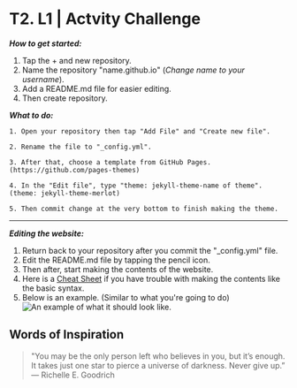 # T2. L1 | Actvity Challenge

***How to get started:***
1. Tap the + and new repository.
2. Name the repository "name.github.io" (*Change name to your username*).
3. Add a README.md file for easier editing.
4. Then create repository.

***What to do:***

``` 
1. Open your repository then tap "Add File" and "Create new file".

2. Rename the file to "_config.yml".

3. After that, choose a template from GitHub Pages. (https://github.com/pages-themes)

4. In the "Edit file", type "theme: jekyll-theme-name of theme". (theme: jekyll-theme-merlot)

5. Then commit change at the very bottom to finish making the theme.
```

---

***Editing the website:***
1. Return back to your repository after you commit the "_config.yml" file.
2. Edit the README.md file by tapping the pencil icon.
3. Then after, start making the contents of the website.
4. Here is a [Cheat Sheet](https://www.markdownguide.org/cheat-sheet/) if you have trouble with making the contents like the basic syntax.
5. Below is an example. (Similar to what you're going to do)
![An example of what it should look like.](https://i.stack.imgur.com/ZQpRi.png)

## Words of Inspiration
> "You may be the only person left who believes in you, but it’s enough. It takes just one star to pierce a universe of darkness. Never give up.”
― Richelle E. Goodrich
